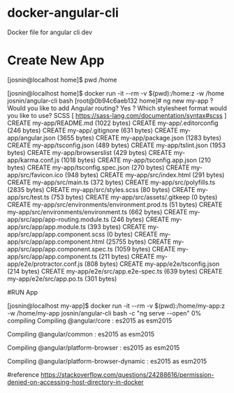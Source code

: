 # docker-angular-cli
Docker file for angular cli dev

# Create New App

[josnin@localhost home]$ pwd
/home

[josnin@localhost home]$ docker run -it --rm -v $(pwd):/home:z -w /home josnin/angular-cli bash
[root@0b94c6aeb132 home]# ng new my-app
? Would you like to add Angular routing? Yes
? Which stylesheet format would you like to use? SCSS   [ https://sass-lang.com/documentation/syntax#scss                ]
CREATE my-app/README.md (1022 bytes)
CREATE my-app/.editorconfig (246 bytes)
CREATE my-app/.gitignore (631 bytes)
CREATE my-app/angular.json (3655 bytes)
CREATE my-app/package.json (1283 bytes)
CREATE my-app/tsconfig.json (489 bytes)
CREATE my-app/tslint.json (1953 bytes)
CREATE my-app/browserslist (429 bytes)
CREATE my-app/karma.conf.js (1018 bytes)
CREATE my-app/tsconfig.app.json (210 bytes)
CREATE my-app/tsconfig.spec.json (270 bytes)
CREATE my-app/src/favicon.ico (948 bytes)
CREATE my-app/src/index.html (291 bytes)
CREATE my-app/src/main.ts (372 bytes)
CREATE my-app/src/polyfills.ts (2835 bytes)
CREATE my-app/src/styles.scss (80 bytes)
CREATE my-app/src/test.ts (753 bytes)
CREATE my-app/src/assets/.gitkeep (0 bytes)
CREATE my-app/src/environments/environment.prod.ts (51 bytes)
CREATE my-app/src/environments/environment.ts (662 bytes)
CREATE my-app/src/app/app-routing.module.ts (246 bytes)
CREATE my-app/src/app/app.module.ts (393 bytes)
CREATE my-app/src/app/app.component.scss (0 bytes)
CREATE my-app/src/app/app.component.html (25755 bytes)
CREATE my-app/src/app/app.component.spec.ts (1059 bytes)
CREATE my-app/src/app/app.component.ts (211 bytes)
CREATE my-app/e2e/protractor.conf.js (808 bytes)
CREATE my-app/e2e/tsconfig.json (214 bytes)
CREATE my-app/e2e/src/app.e2e-spec.ts (639 bytes)
CREATE my-app/e2e/src/app.po.ts (301 bytes)


#RUN App

[josnin@localhost my-app]$ docker run -it --rm -v $(pwd):/home/my-app:z -w /home/my-app josnin/angular-cli bash -c "ng serve --open"
0% compiling
Compiling @angular/core : es2015 as esm2015

Compiling @angular/common : es2015 as esm2015

Compiling @angular/platform-browser : es2015 as esm2015

Compiling @angular/platform-browser-dynamic : es2015 as esm2015



#reference
https://stackoverflow.com/questions/24288616/permission-denied-on-accessing-host-directory-in-docker
